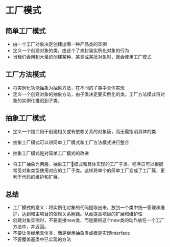 # 工厂模式

## 简单工厂模式

- 由一个工厂对象决定创建出哪一种产品类的实例
- 定义一个创建对象的类，由这个了来封装实例化对象的行为
- 当我们会用到大量的创建某种、某类或某批对象时，就会使用工厂模式

## 工厂方法模式

- 将实例化功能抽象为抽象方法，在不同的子类中具体实现
- 定义一个创建对象的抽象方法，由子类决定要实例化的类。工厂方法模式将对象的实例化推迟到子类。

## 抽象工厂模式

- 定义一个接口用于创建相关或有依赖关系的对象簇，而无需指明具体的类

- 抽象工厂模式可以讲简单工厂模式和工厂方法模式进行整合
- 抽象工厂模式是对简单工厂模式的改进
- 将工厂抽象为两层，抽象工厂模式和具体实现的工厂子类。程序员可以根据常见对象类型使用对应的工厂子类。这样将单个的简单工厂变成了工厂簇，更利于代码的维护和扩展。

## 总结

- 工厂模式的意义：将实例化对象的代码提取出来，放到一个类中统一管理和维护，达到和主项目的依赖关系解藕。从而提高项目的扩展和维护性
- 创建对象实例时，不要直接new类，而是要把这个new类的动作放在一个工厂方法中，并返回。
- 不要让类继承具体类，而是继承抽象类或者是实现interface
- 不要覆盖基类中已实现的方法



